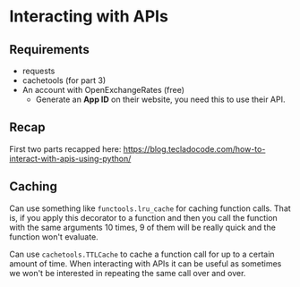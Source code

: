 # Interacting with APIs

## Requirements

- requests
- cachetools (for part 3)
- An account with OpenExchangeRates (free)
  - Generate an **App ID** on their website, you need this to use their API.

## Recap

First two parts recapped here: https://blog.tecladocode.com/how-to-interact-with-apis-using-python/

## Caching

Can use something like `functools.lru_cache` for caching function calls. That is, if you apply this decorator to a function and then you call the function with the same arguments 10 times, 9 of them will be really quick and the function won't evaluate.

Can use `cachetools.TTLCache` to cache a function call for up to a certain amount of time. When interacting with APIs it can be useful as sometimes we won't be interested in repeating the same call over and over.